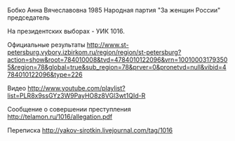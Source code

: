 Бобко Анна Вячеславовна 1985 Народная партия "За женщин России" председатель



На президентских выборах - УИК 1016.

Официальные результаты http://www.st-petersburg.vybory.izbirkom.ru/region/region/st-petersburg?action=show&root=784010008&tvd=4784010122096&vrn=100100031793505&region=78&global=true&sub_region=78&prver=0&pronetvd=null&vibid=4784010122096&type=226

Видео http://www.youtube.com/playlist?list=PLR8x9ssGYz3W9PayHO8z8VGl3wt1QId-R

Сообщение о совершении преступления http://telamon.ru/1016/allegation.pdf

Переписка http://yakov-sirotkin.livejournal.com/tag/1016
